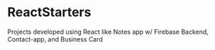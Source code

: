# ReactStarters
Projects developed using React like Notes app w/ Firebase Backend, Contact-app, and Business Card
